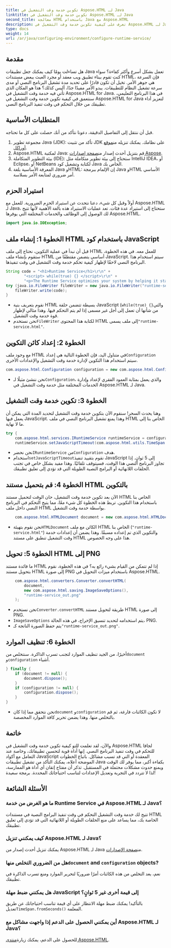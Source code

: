 ```yaml
---
title: تكوين خدمة وقت التشغيل في Aspose.HTML لـ Java
linktitle: تكوين خدمة وقت التشغيل في Aspose.HTML لـ Java
second_title: معالجة HTML باستخدام Java مع Aspose.HTML
description: تعرف على كيفية تكوين خدمة وقت التشغيل في Aspose.HTML لـ Java لتحسين تنفيذ البرنامج النصي، ومنع الحلقات اللانهائية، وتحسين أداء التطبيق.
type: docs
weight: 14
url: /ar/java/configuring-environment/configure-runtime-service/
---
```

## مقدمة
هل تساءلت يومًا كيف يمكنك جعل تطبيقات Java تعمل بشكل أسرع وأكثر كفاءة؟ سواء كنت تقوم ببناء تطبيق ويب معقد أو مجرد العبث ببعض مستندات HTML، فإن السرعة هي جوهر الأمر. تخيل أن تكون قادرًا على تحديد مدة تشغيل البرنامج النصي أو مدى سرعة تشغيل النظام للتطبيقات. يبدو الأمر مفيدًا جدًا، أليس كذلك؟ هذا هو المكان الذي تأتي فيه خدمة وقت التشغيل في Aspose.HTML for Java. في هذا البرنامج التعليمي، سنتعمق في كيفية تكوين خدمة وقت التشغيل في Aspose.HTML for Java لتعزيز أداء تطبيقك من خلال التحكم في وقت تنفيذ البرنامج النصي.
## المتطلبات الأساسية
قبل أن ننتقل إلى التفاصيل الدقيقة، دعونا نتأكد من أنك حصلت على كل ما تحتاجه. 
1.  مجموعة تطوير Java (JDK): تأكد من تثبيت JDK على نظامك. يمكنك تنزيله من[موقع أوراكل](https://www.oracle.com/java/technologies/javase-downloads.html).
2.  Aspose.HTML لمكتبة Java: قم بتنزيل أحدث إصدار من[صفحة إصدارات Aspose](https://releases.aspose.com/html/java/). 
3. بيئة التطوير المتكاملة (IDE): ستحتاج إلى بيئة تطوير متكاملة مثل IntelliJ IDEA، أو Eclipse، أو NetBeans لكتابة وتشغيل كود Java الخاص بك.
4. المعرفة الأساسية بلغة Java وHTML: إن الإلمام ببرمجة Java وHTML الأساسي أمر ضروري لمتابعة الأمر بسلاسة.

## استيراد الحزم
أولاً وقبل كل شيء، دعنا نتحدث عن استيراد الحزم الضرورية. للعمل مع Aspose.HTML لـ Java، ستحتاج إلى استيراد عدة فئات. تعد عمليات الاستيراد هذه بالغة الأهمية لأنها تتيح لك الوصول إلى الوظائف والخدمات المختلفة التي يوفرها Aspose.HTML.
```java
import java.io.IOException;
```

## الخطوة 1: إنشاء ملف HTML باستخدام كود JavaScript
قبل أن نبدأ في عملية التكوين، نحتاج إلى ملف HTML للعمل معه. في هذه الخطوة، ستقوم بإنشاء ملف HTML أساسي يتضمن مقتطفًا من JavaScript. سيتم استخدام هذا البرنامج النصي لاحقًا لإظهار كيفية تحكم خدمة وقت التشغيل في وقت تنفيذها.
```java
String code = "<h1>Runtime Service</h1>\r\n" +
		"<script> while(true) {} </script>\r\n" +
		"<p>The Runtime Service optimizes your system by helping it start apps and programs faster.</p>\r\n";
try (java.io.FileWriter fileWriter = new java.io.FileWriter("runtime-service.html")) {
	fileWriter.write(code);
}
```

- نقوم بتعريف بنية HTML بسيطة تتضمن حلقة JavaScript (`while(true) {}`والتي من شأنها أن تعمل إلى أجل غير مسمى إذا لم يتم التحكم فيها. وهذا مثالي لإظهار قوة خدمة وقت التشغيل.
-  نحن نستخدم`FileWriter` لكتابة هذا المحتوى HTML إلى ملف يسمى`"runtime-service.html"`.
## الخطوة 2: إعداد كائن التكوين
 مع وجود ملف HTML في متناول اليد، فإن الخطوة التالية هي إعداد`Configuration` سيتم استخدام هذا التكوين لإدارة خدمة وقت التشغيل والإعدادات الأخرى.
```java
com.aspose.html.Configuration configuration = new com.aspose.html.Configuration();
```

-  نحن ننشئ مثيلًا لـ`Configuration`، والذي يعمل بمثابة العمود الفقري لإعداد وإدارة الخدمات المختلفة مثل خدمة وقت التشغيل في Aspose.HTML لـ Java.
## الخطوة 3: تكوين خدمة وقت التشغيل
وهنا يحدث السحر! سنقوم الآن بتكوين خدمة وقت التشغيل لتحديد المدة التي يمكن أن يعمل فيها JavaScript. وهذا يمنع تشغيل البرنامج النصي في ملف HTML الخاص بنا إلى ما لا نهاية.
```java
try {
	com.aspose.html.services.IRuntimeService runtimeService = configuration.getService(com.aspose.html.services.IRuntimeService.class);
	runtimeService.setJavaScriptTimeout(com.aspose.html.utils.TimeSpan.fromSeconds(5));
```

-  نحن نحضر`IRuntimeService` من`Configuration` هدف.
-  استخدام`setJavaScriptTimeout`نقوم بتقييد تنفيذ JavaScript إلى 5 ثوانٍ. إذا تجاوز البرنامج النصي هذا الوقت، فسيتوقف تلقائيًا. وهذا مفيد بشكل خاص في تجنب الحلقات اللانهائية أو البرامج النصية الطويلة التي قد تؤدي إلى تعليق تطبيقك.
## الخطوة 4: قم بتحميل مستند HTML بالتكوين
الآن بعد تكوين خدمة وقت التشغيل، حان الوقت لتحميل مستند HTML الخاص بنا باستخدام هذا التكوين. تربط هذه الخطوة كل شيء معًا، مما يتيح التحكم في البرنامج النصي داخل ملف HTML بواسطة خدمة وقت التشغيل.
```java
	com.aspose.html.HTMLDocument document = new com.aspose.html.HTMLDocument("runtime-service.html", configuration);
```

-  نحن نقوم بتهيئة`HTMLDocument` الكائن مع ملف HTML الخاص بنا (`"runtime-service.html"`) والتكوين الذي تم إعداده مسبقًا. وهذا يضمن أن إعدادات خدمة وقت التشغيل تنطبق على مستند HTML هذا على وجه الخصوص.
## الخطوة 5: تحويل HTML إلى PNG
ما فائدة مستند HTML إذا لم تتمكن من القيام بشيء رائع به؟ في هذه الخطوة، نقوم بتحويل مستند HTML إلى صورة PNG باستخدام ميزات التحويل في Aspose.HTML.
```java
	com.aspose.html.converters.Converter.convertHTML(
		document,
		new com.aspose.html.saving.ImageSaveOptions(),
		"runtime-service_out.png"
	);
```

-  نحن نستخدم`Converter.convertHTML` طريقة لتحويل مستند HTML إلى صورة PNG.
- `ImageSaveOptions` يتم استخدامه لتحديد تنسيق الإخراج، في هذه الحالة، PNG.
- يتم حفظ الصورة الناتجة كـ`"runtime-service_out.png"`.
## الخطوة 6: تنظيف الموارد
 أخيرًا، من الجيد تنظيف الموارد لتجنب تسرب الذاكرة. سنتخلص من`document` و`configuration` أشياء.
```java
} finally {
	if (document != null) {
		document.dispose();
	}
	if (configuration != null) {
		configuration.dispose();
	}
}
```

-  نحن نتحقق مما إذا كان`document` و`configuration` لا تكون الكائنات فارغة، ثم قم بالتخلص منها. وهذا يضمن تحرير كافة الموارد المخصصة.

## خاتمة
والآن، لقد تعلمت للتو كيفية تكوين خدمة وقت التشغيل في Aspose.HTML لجافا للتحكم في وقت تنفيذ البرنامج النصي. إنها أداة قوية لتحسين تطبيقاتك، وخاصة عند التعامل مع أكواد JavaScript المعقدة أو التي قد تسبب مشاكل. باتباع الخطوات الموضحة أعلاه، يمكنك التأكد من تشغيل تطبيقات Java بكفاءة أكبر، مما يوفر لك الوقت ويمنع حدوث مشكلات محتملة في المستقبل. تذكر أن مفتاح إتقان أي أداة هو الممارسة، لذا لا تتردد في التجربة وتعديل الإعدادات لتناسب احتياجاتك المحددة. برمجة سعيدة!
## الأسئلة الشائعة
### ما هو الغرض من خدمة Runtime Service في Aspose.HTML لـ Java؟  
تتيح لك خدمة وقت التشغيل التحكم في وقت تنفيذ البرامج النصية في مستندات HTML الخاصة بك، مما يساعد على منع الحلقات الطويلة أو اللانهائية التي قد تؤدي إلى تعليق تطبيقك.
### كيف يمكنني تنزيل Aspose.HTML لـ Java؟  
 يمكنك تنزيل أحدث إصدار من Aspose.HTML لـ Java من[صفحة الإصدارات](https://releases.aspose.com/html/java/).
###  هل من الضروري التخلص منها`document` and `configuration` objects?  
نعم، يعد التخلص من هذه الكائنات أمرًا ضروريًا لتحرير الموارد ومنع تسرب الذاكرة في تطبيقك.
### هل يمكنني ضبط مهلة JavaScript إلى قيمة أخرى غير 5 ثوانٍ؟  
 بالتأكيد! يمكنك ضبط مهلة الانتظار على أي قيمة تناسب احتياجاتك عن طريق تعديل`TimeSpan.fromSeconds()` المعلمة.
### أين يمكنني الحصول على الدعم إذا واجهت مشاكل مع Aspose.HTML لـ Java؟  
 للحصول على الدعم، يمكنك زيارة[منتدى Aspose.HTML](https://forum.aspose.com/c/html/29).